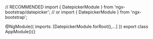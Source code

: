 // RECOMMENDED
import { DatepickerModule } from 'ngx-bootstrap/datepicker';
// or
import { DatepickerModule } from 'ngx-bootstrap';

@NgModule({
  imports: [DatepickerModule.forRoot(),...]
})
export class AppModule(){}
